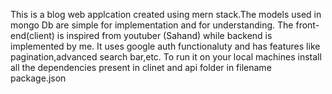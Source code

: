 This is a blog web applcation created using mern stack.The models used in mongo Db are simple for implementation and  for understanding.
The front-end(client) is inspired from youtuber (Sahand) while backend is implemented by me.
It uses google auth functionaluty and has features like pagination,advanced search bar,etc.
To run it on your local machines install all the dependencies present in clinet and api folder in filename package.json
